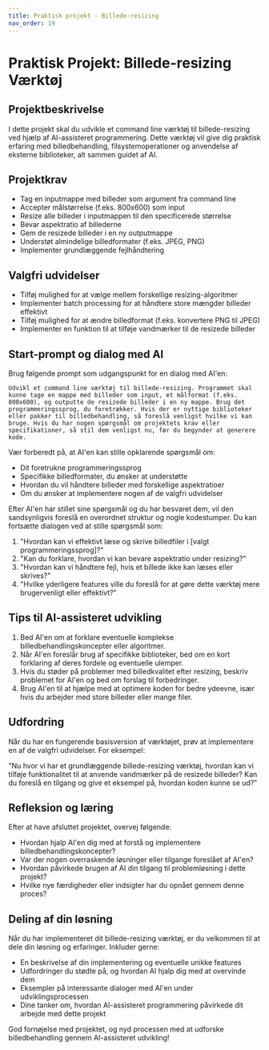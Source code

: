 ```yaml
---
title: Praktisk projekt - Billede-resizing
nav_order: 19
---
```


# Praktisk Projekt: Billede-resizing Værktøj

## Projektbeskrivelse
I dette projekt skal du udvikle et command line værktøj til billede-resizing ved hjælp af AI-assisteret programmering. Dette værktøj vil give dig praktisk erfaring med billedbehandling, filsystemoperationer og anvendelse af eksterne biblioteker, alt sammen guidet af AI.

## Projektkrav
- Tag en inputmappe med billeder som argument fra command line
- Accepter målstørrelse (f.eks. 800x600) som input
- Resize alle billeder i inputmappen til den specificerede størrelse
- Bevar aspektratio af billederne
- Gem de resizede billeder i en ny outputmappe
- Understøt almindelige billedformater (f.eks. JPEG, PNG)
- Implementer grundlæggende fejlhåndtering

## Valgfri udvidelser
- Tilføj mulighed for at vælge mellem forskellige resizing-algoritmer
- Implementer batch processing for at håndtere store mængder billeder effektivt
- Tilføj mulighed for at ændre billedformat (f.eks. konvertere PNG til JPEG)
- Implementer en funktion til at tilføje vandmærker til de resizede billeder

## Start-prompt og dialog med AI

Brug følgende prompt som udgangspunkt for en dialog med AI'en:

```
Udvikl et command line værktøj til billede-resizing. Programmet skal kunne tage en mappe med billeder som input, et målformat (f.eks. 800x600), og outputte de resizede billeder i en ny mappe. Brug det programmeringssprog, du foretrækker. Hvis der er nyttige biblioteker eller pakker til billedbehandling, så foreslå venligst hvilke vi kan bruge. Hvis du har nogen spørgsmål om projektets krav eller specifikationer, så stil dem venligst nu, før du begynder at generere kode.
```

Vær forberedt på, at AI'en kan stille opklarende spørgsmål om:

- Dit foretrukne programmeringssprog
- Specifikke billedformater, du ønsker at understøtte
- Hvordan du vil håndtere billeder med forskellige aspektratioer
- Om du ønsker at implementere nogen af de valgfri udvidelser

Efter AI'en har stillet sine spørgsmål og du har besvaret dem, vil den sandsynligvis foreslå en overordnet struktur og nogle kodestumper. Du kan fortsætte dialogen ved at stille spørgsmål som:

1. "Hvordan kan vi effektivt læse og skrive billedfiler i [valgt programmeringssprog]?"
2. "Kan du forklare, hvordan vi kan bevare aspektratio under resizing?"
3. "Hvordan kan vi håndtere fejl, hvis et billede ikke kan læses eller skrives?"
4. "Hvilke yderligere features ville du foreslå for at gøre dette værktøj mere brugervenligt eller effektivt?"

## Tips til AI-assisteret udvikling
1. Bed AI'en om at forklare eventuelle komplekse billedbehandlingskoncepter eller algoritmer.
2. Når AI'en foreslår brug af specifikke biblioteker, bed om en kort forklaring af deres fordele og eventuelle ulemper.
3. Hvis du støder på problemer med billedkvalitet efter resizing, beskriv problemet for AI'en og bed om forslag til forbedringer.
4. Brug AI'en til at hjælpe med at optimere koden for bedre ydeevne, især hvis du arbejder med store billeder eller mange filer.

## Udfordring
Når du har en fungerende basisversion af værktøjet, prøv at implementere en af de valgfri udvidelser. For eksempel:

"Nu hvor vi har et grundlæggende billede-resizing værktøj, hvordan kan vi tilføje funktionalitet til at anvende vandmærker på de resizede billeder? Kan du foreslå en tilgang og give et eksempel på, hvordan koden kunne se ud?"

## Refleksion og læring
Efter at have afsluttet projektet, overvej følgende:
- Hvordan hjalp AI'en dig med at forstå og implementere billedbehandlingskoncepter?
- Var der nogen overraskende løsninger eller tilgange foreslået af AI'en?
- Hvordan påvirkede brugen af AI din tilgang til problemløsning i dette projekt?
- Hvilke nye færdigheder eller indsigter har du opnået gennem denne proces?

## Deling af din løsning
Når du har implementeret dit billede-resizing værktøj, er du velkommen til at dele din løsning og erfaringer. Inkluder gerne:
- En beskrivelse af din implementering og eventuelle unikke features
- Udfordringer du stødte på, og hvordan AI hjalp dig med at overvinde dem
- Eksempler på interessante dialoger med AI'en under udviklingsprocessen
- Dine tanker om, hvordan AI-assisteret programmering påvirkede dit arbejde med dette projekt

God fornøjelse med projektet, og nyd processen med at udforske billedbehandling gennem AI-assisteret udvikling!